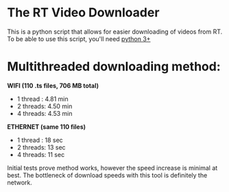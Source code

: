 # The RT Video Downloader
This is a python script that allows for easier downloading of videos from RT. To be able to use this script, you'll need <a href="https://www.python.org/">python 3+</a>

<h1>
Multithreaded downloading method:
</h1>

<b>
WIFI (110 .ts files, 706 MB total)
</b>
<ul>
<li>1 thread : 4.81 min</li>
<li>2 threads: 4.50 min</li>
<li>4 threads: 4.53 min</li>
</ul>
<b>
ETHERNET (same 110 files)
</b>
<ul>
<li>1 thread : 18 sec</li>
<li>2 threads: 13 sec</li>
<li>4 threads: 11 sec</li>
</ul>
Initial tests prove method works, however the speed increase is minimal at best. The bottleneck of download speeds with this tool is definitely the network.
